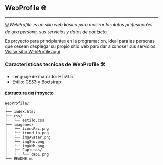 ## WebProfile  🌐 
---
💻*WebProfile es un sitio web básico para mostrar los datos profesionales de una persona, sus servicios y datos de contacto.*  

Es proyecto para principiantes en la programacion, ideal para las personas que desean desplegar su propio sitio web para dar a conoser sus servicios.  
[Visitar sitio WebProfile aquí](https://richardc-dev.github.io/webProfile/)

### Caracteristicas tecnicas de WebProfile 🛠
- Lenguaje de marcado: HTML5
- Estilo: CSS3 y Bootstrap

#### Estructura del Proyecto  
```plaintext
WebProfile/
│
├── index.html
├── css/
│   └── estilo.css
├── imagenes/
│   └── iconoFac.png
│   └── iconoLin.png
│   └── imgAvatar.png
│   └── imgSeo.png
│   └── imgWeb.png
│   ├── Capturas/
│   |   └── cap1.png
└── README.md


